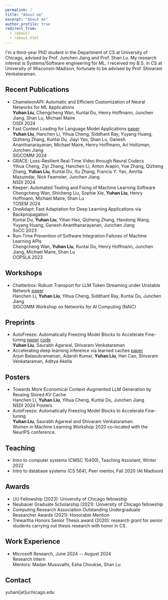 ```yaml
---
permalink: /
title: "About me"
excerpt: "About me"
author_profile: true
redirect_from: 
  - /about/
  - /about.html
---
```

I'm a third-year PhD student in the Department of CS at University of Chicago, advised by Prof. Junchen Jiang and Prof. Shan Lu. My research interest is Systems/Software engineering for ML. 
I received my B.S. in CS at University of Wisconsin-Madison, fortunate to be advised by Prof. Shivaram Venkataraman. 


## Recent Publications
- ChameleonAPI: Automatic and Efficient Customization of Neural Networks for ML Applications <br />
  **Yuhan Liu**, Chengcheng Wan, Kuntai Du, Henry Hoffmann, Junchen Jiang, Shan Lu, Michael Maire <br />
OSDI 2024
- Fast Context Loading for Language Model Applications [paper](https://arxiv.org/abs/2310.07240) <br />
**Yuhan Liu**, Hanchen Li, Yihua Cheng, Siddhant Ray, Yuyang Huang, Qizheng Zhang, Kuntai Du, Jiayi Yao,  Shan Lu,  Ganesh Ananthanarayanan, Michael Maire, Henry Hoffmann, Ari Holtzman, Junchen Jiang <br />
SIGCOMM 2024
- GRACE: Loss-Resilient Real-Time Video through Neural Codecs<br />
Yihua Cheng, Ziyi Zhang, Hanchen Li, Anton Arapin, Yue Zhang, Qizheng Zhang, **Yuhan Liu**, Kuntai Du, Xu Zhang, Francis Y. Yan, Amrita Mazumdar, Nick Feamster, Junchen Jiang<br />
NSDI 2024
- Keeper: Automated Testing and Fixing of Machine Learning Software <br />
Chengcheng Wan, Shicheng Liu, Sophie Xie, **Yuhan Liu**, Henry Hoffmann, Michael Maire, Shan Lu<br />
TOSEM 2024 
- OneAdapt: Fast Adaptation for Deep Learning Applications via Backpropagation<br />
  Kuntai Du, **Yuhan Liu**, Yitian Hao, Qizheng Zhang, Haodong Wang, Yuyang Huang, Ganesh Ananthanarayanan, Junchen Jiang<br />
  SoCC 2023 
- Run-Time Prevention of Software Integration Failures of Machine Learning APIs<br />
Chengcheng Wan, **Yuhan Liu**, Kuntai Du, Henry Hoffmann, Junchen Jiang, Michael Maire, Shan Lu <br />
OOPSLA 2023

## Workshops 
- Chatterbox: Robust Transport for LLM Token Streaming under Unstable Network [paper](https://arxiv.org/abs/2401.12961) <br />
Hanchen Li, **Yuhan Liu**, Yihua Cheng, Siddhant Ray, Kuntai Du, Junchen Jiang <br />
SIGCOMM Workshop on Networks for AI Computing (NAIC)


## Preprints
- AutoFreeze: Automatically Freezing Model Blocks to Accelerate Fine-tuning [paper](https://arxiv.org/abs/2102.01386) [code](https://github.com/YuhanLiu11/AutoFreeze) <br />
  **Yuhan Liu**, Saurabh Agarwal, Shivaram Venkataraman
- Accelerating deep learning inference via learned caches [paper](https://arxiv.org/abs/2101.07344) <br />
Arjun Balasubramanian, Adarsh Kumar, **Yuhan Liu**, Han Cao, Shivaram Venkataraman, Aditya Akella

## Posters 
- Towards More Economical Context-Augmented LLM Generation by Reusing Stored KV Cache <br />
Hanchen Li, **Yuhan Liu**, Yihua Cheng, Kuntai Du, Junchen Jiang <br />
NSDI 2024 Posters
- AutoFreeze: Automatically Freezing Model Blocks to Accelerate Fine-tuning <br />
**Yuhan Liu**, Saurabh Agarwal and Shivaram Venkataraman. <br />
  Women in Machine Learning Workshop 2020 co-located with the NeurIPS conference.

## Teaching
- Intro to computer systems (CMSC 15400), Teaching Assistant, Winter 2022
- Intro to database systems (CS 564), Peer mentor, Fall 2020 (At Madison)

## Awards
- UU Fellowship (2023): University of Chicago fellowship
- Neubauer Graduate Scholarship (2021): University of Chicago fellowship
- Computing Research Association Outstanding Undergraduate Researcher Awards (2021): Honorable Mention
- Trewartha Honors Senior Thesis award (2020): research grant for senior students carrying out thesis research with honor in CS.

## Work Experience 
- Microsoft Research, June 2024 -- August 2024 <br />
Research Intern <br/>
Mentors: Madan Musuvathi, Esha Choukse, Shan Lu

## Contact 
yuhanl[at]uchicago.edu
